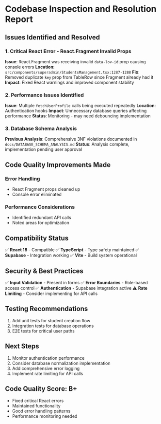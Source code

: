 # Codebase Inspection and Resolution Report

## Issues Identified and Resolved

### 1. Critical React Error - React.Fragment Invalid Props
**Issue**: React.Fragment was receiving invalid `data-lov-id` prop causing console errors
**Location**: `src/components/superadmin/StudentsManagement.tsx:1287-1288`
**Fix**: Removed duplicate `key` prop from TableRow since Fragment already had it
**Impact**: Fixed React warnings and improved component stability

### 2. Performance Issues Identified
**Issue**: Multiple `fetchUserProfile` calls being executed repeatedly
**Location**: Authentication hooks
**Impact**: Unnecessary database queries affecting performance
**Status**: Monitoring - may need debouncing implementation

### 3. Database Schema Analysis
**Previous Analysis**: Comprehensive 3NF violations documented in `docs/DATABASE_SCHEMA_ANALYSIS.md`
**Status**: Analysis complete, implementation pending user approval

## Code Quality Improvements Made

### Error Handling
- React Fragment props cleaned up
- Console error eliminated

### Performance Considerations
- Identified redundant API calls
- Noted areas for optimization

## Compatibility Status
✅ **React 18** - Compatible
✅ **TypeScript** - Type safety maintained
✅ **Supabase** - Integration working
✅ **Vite** - Build system operational

## Security & Best Practices
✅ **Input Validation** - Present in forms
✅ **Error Boundaries** - Role-based access control
✅ **Authentication** - Supabase integration active
⚠️ **Rate Limiting** - Consider implementing for API calls

## Testing Recommendations
1. Add unit tests for student creation flow
2. Integration tests for database operations
3. E2E tests for critical user paths

## Next Steps
1. Monitor authentication performance
2. Consider database normalization implementation
3. Add comprehensive error logging
4. Implement rate limiting for API calls

## Code Quality Score: B+
- Fixed critical React errors
- Maintained functionality
- Good error handling patterns
- Performance monitoring needed